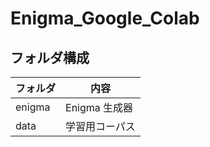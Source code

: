 # Enigma_Google_Colab

## フォルダ構成

| フォルダ | 内容           |
| -------- | -------------- |
| enigma   | Enigma 生成器  |
| data     | 学習用コーパス |
